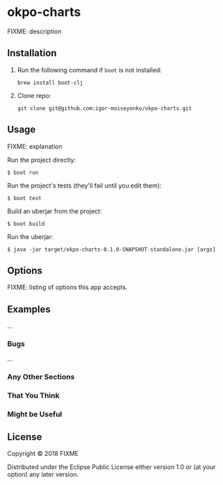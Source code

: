 # okpo-charts

FIXME: description

## Installation

1. Run the following command if `boot` is not installed:

    ```
    brew install boot-clj
    ```

2. Clone repo:

    ```
    git clone git@github.com:igor-moiseyenko/okpo-charts.git
    ```

## Usage

FIXME: explanation

Run the project directly:

    $ boot run

Run the project's tests (they'll fail until you edit them):

    $ boot test

Build an uberjar from the project:

    $ boot build

Run the uberjar:

    $ java -jar target/okpo-charts-0.1.0-SNAPSHOT-standalone.jar [args]

## Options

FIXME: listing of options this app accepts.

## Examples

...

### Bugs

...

### Any Other Sections
### That You Think
### Might be Useful

## License

Copyright © 2018 FIXME

Distributed under the Eclipse Public License either version 1.0 or (at
your option) any later version.

